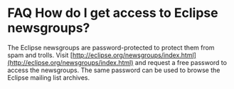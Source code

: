 

FAQ How do I get access to Eclipse newsgroups?
==============================================

The Eclipse newsgroups are password-protected to protect them from spam and trolls. Visit [http://eclipse.org/newsgroups/index.html](http://eclipse.org/newsgroups/index.html) and request a free password to access the newsgroups. The same password can be used to browse the Eclipse mailing list archives.

